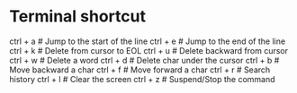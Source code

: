 # Terminal shortcut

ctrl + a # Jump to the start of the line
ctrl + e # Jump to the end of the line
ctrl + k # Delete from cursor to EOL
ctrl + u # Delete backward from cursor
ctrl + w # Delete a word
ctrl + d # Delete char under the cursor
ctrl + b # Move backward a char
ctrl + f # Move forward a char
ctrl + r # Search history
ctrl + l # Clear the screen
ctrl + z # Suspend/Stop the command

